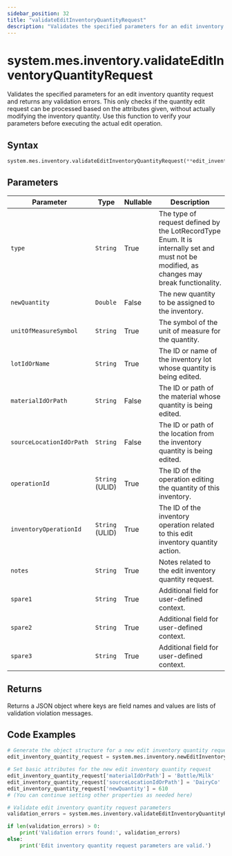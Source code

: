 ```yaml
---
sidebar_position: 32
title: "validateEditInventoryQuantityRequest"
description: "Validates the specified parameters for an edit inventory quantity request and returns any validation errors."
---
```


# system.mes.inventory.validateEditInventoryQuantityRequest

Validates the specified parameters for an edit inventory quantity request and returns any validation errors. This only checks if the quantity edit request can be processed based on the attributes given, without actually modifying the inventory quantity. Use this function to verify your parameters before executing the actual edit operation.

## Syntax

```python
system.mes.inventory.validateEditInventoryQuantityRequest(**edit_inventory_quantity_request)
```

## Parameters

| Parameter                | Type            | Nullable | Description                                                                                                                               |
|--------------------------|-----------------|----------|-------------------------------------------------------------------------------------------------------------------------------------------|
| `type`                   | `String`        | True     | The type of request defined by the LotRecordType Enum. It is internally set and must not be modified, as changes may break functionality. |
| `newQuantity`            | `Double`        | False    | The new quantity to be assigned to the inventory.                                                                                         |
| `unitOfMeasureSymbol`    | `String`        | True     | The symbol of the unit of measure for the quantity.                                                                                       |
| `lotIdOrName`            | `String`        | True     | The ID or name of the inventory lot whose quantity is being edited.                                                                       |
| `materialIdOrPath`       | `String`        | False    | The ID or path of the material whose quantity is being edited.                                                                            |
| `sourceLocationIdOrPath` | `String`        | False    | The ID or path of the location from the inventory quantity is being edited.                                                               |
| `operationId`            | `String` (ULID) | True     | The ID of the operation editing the quantity of this inventory.                                                                           |
| `inventoryOperationId`   | `String` (ULID) | True     | The ID of the inventory operation related to this edit inventory quantity action.                                                         |
| `notes`                  | `String`        | True     | Notes related to the edit inventory quantity request.                                                                                     |
| `spare1`                 | `String`        | True     | Additional field for user-defined context.                                                                                                |
| `spare2`                 | `String`        | True     | Additional field for user-defined context.                                                                                                |
| `spare3`                 | `String`        | True     | Additional field for user-defined context.                                                                                                |

## Returns

Returns a JSON object where keys are field names and values are lists of validation violation messages.

## Code Examples

```python
# Generate the object structure for a new edit inventory quantity request object with no initial arguments
edit_inventory_quantity_request = system.mes.inventory.newEditInventoryQuantityRequest()

# Set basic attributes for the new edit inventory quantity request
edit_inventory_quantity_request['materialIdOrPath'] = 'Bottle/Milk'
edit_inventory_quantity_request['sourceLocationIdOrPath'] = 'DairyCo'
edit_inventory_quantity_request['newQuantity'] = 610
# (You can continue setting other properties as needed here)

# Validate edit inventory quantity request parameters
validation_errors = system.mes.inventory.validateEditInventoryQuantityRequest(**edit_inventory_quantity_request)

if len(validation_errors) > 0:
    print('Validation errors found:', validation_errors)
else:
    print('Edit inventory quantity request parameters are valid.')
```
